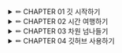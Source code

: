 <details>

<summary> ✏ CHAPTER 01 깃 시작하기 </summary>
<div markdown="1">

## CHAPTER 01 깃 시작하기
#### Git
- 프로그램 버전 관리를 위한 툴 = 프로젝트 시간과 차원을 관리하는 
#### Git Bash
- 깃 관련 명령어를 CLI 환경에서 사용할 수 있게 해주는 터미널 프로그램

#### 설치 확인 & 줄바꿈 오류 방지 하기 위한 설정
<img width="231" alt="image" src="https://github.com/Yang-soeun/sysoneGitStudy/assets/87464750/1a735afd-51a7-4e67-b743-42f00d110b08">

#### CLI에서 프로젝트 파일 생성하
<img width="470" alt="image" src="https://github.com/Yang-soeun/sysoneGitStudy/assets/87464750/bfcb0e45-b462-4f06-be2d-f16801e765a1">

#### 깃에게 맡기지 않을 것들
1. 자동으로 생성되거나 다운로드 되는 파일 - 굳이 프로젝트 관리 대상에 포함될 필요가 없는 파일
2. 보안상 민감한 정보 - 포함하지 말아야 할 파일
- 프로젝트에 포함할 필요가 없는 파일이나 폴더를 설정하여 깃에 저장하지 않으려면 .gitignore라는 파일에 해당 정보를 포함하면 된다.

#### .gitignore 파일 생성하기
<img width="458" alt="image" src="https://github.com/Yang-soeun/sysoneGitStudy/assets/87464750/c22067d2-c443-4855-b573-eb9ce755a56a">

##### .gitignore 자주 사용하는 형식
> file.c # 해당 파일 무시

> /file.c # 해당 파일이 있는 최상위 폴더의 파일만 무시

> *.c # 모든 .c확장자 파일 무시

> !not_ignore_this.c # 무시하지 않을 파일 예외로 지정

> logs # 확장자 없는 경우 logs라는 폴더와 하위 폴더 그리고 파일까지 무시

> logs # /는 폴더임을 명시

<br>


</details>

<details>

<summary> ✏ CHAPTER 02 시간 여행하기 </summary>
<div markdown="1">
  
## CHAPTER 02 시간 여행하기
- commit : 현재 작업한 파일 상태를 저장하는 것
- git add: 프로젝트에서 일어난 변화를 버전에 담을 때 사용
  
<img width="389" alt="image" src="https://github.com/Yang-soeun/sysoneGitStudy/assets/87464750/504ce4f0-324b-446c-9453-383b8109d5f3">

- git add . : 온점은 현재 폴더 안의 모든 파일
<img width="574" alt="image" src="https://github.com/Yang-soeun/sysoneGitStudy/assets/87464750/9c0e8a57-b5a5-4f02-bd8d-5aafd47d334d">

#### 버전 커밋하기
<img width="582" alt="image" src="https://github.com/Yang-soeun/sysoneGitStudy/assets/87464750/e7f0c57d-0ee8-42e9-87cc-2bd6287f2ae4">

- git log : 버전 히스토리 확인하기
- git commit -m "(커밋 메세지)" -> 커밋 메세지가 한줄일 때
- git commit -m "(커밋 메세지)" -m "(커밋 메세지2)"
- git diff: 변경 사항을 구체적으로 보여주는 명령

#### 변경 사항 만들고 커밋하기
<img width="521" alt="image" src="https://github.com/Yang-soeun/sysoneGitStudy/assets/87464750/9274f09d-64ae-498e-80f1-d073a1a41fde">

- git commit -am "(커밋 메세지)" : git add 와 git commit을 한번에 하는 명령
  
##### 소스트리에서 내역 확인
<img width="673" alt="image" src="https://github.com/Yang-soeun/sysoneGitStudy/assets/87464750/3d9b95b3-beae-44eb-a823-07d4693dbe96">

#### 리셋과 리버트
- 프로젝트를 되돌리는 방법
- 리셋: 이전 상태로 돌아가거나 특정 커밋을 삭제할 때 사용
- 리버트: 이전 상태로 돌아가면서 새로운 커밋을 생성하여 삭제된 내용을 되돌리는데 사용
  - 작업 내역을 되돌린 내역까지 기록으로 남길 필요가 있을 때 사용
 
#### 리셋으로 과거 내역 되돌리기
- git log에서 되돌리고 싶은 곳 해시값을 복사하기
- git reset --hard 명령과 복사한 해시값으로 리셋
<img width="513" alt="image" src="https://github.com/Yang-soeun/sysoneGitStudy/assets/87464750/b838afdc-aff9-424f-8d32-2ef0c7537e4f">

#### 리버트로 과거 내역 되돌리기
- 리버트를 하려면 취소할 커밋의 해시값을 찾아야 한다.
- git revert 취소할 커밋의 해시 
<img width="464" alt="image" src="https://github.com/Yang-soeun/sysoneGitStudy/assets/87464750/b7f30c3e-88e3-4b5c-b0b5-d3b0b332870c">

#### 서로 충돌하는 작업 내역 리버트하기
- git rm : 문제가 도니느 파일 삭제
- git revert --continue : 충돌로 인해 중단되어 있는 revert 작업을 재개한다는 의미

#### 커밋하지 않고 리버트하기
- git revert --no-commit (되돌릴 커밋 해시값)
- git reset --hard: 원래 상태로 돌아감
</details>  

<details>

<summary> ✏ CHAPTER 03 차원 넘나들기 </summary>
<div markdown="1">

## CHAPTER 03 차원 넘나들기

#### 여러 브랜치 만들어 보기
<브랜치를 나눌 필요가 있는 경우>
- 하나의 프로젝트를 여러 형태로 사용해야 될 때
- 현업에서 여러 개발자가 역할을 분담해 프로그래밍 할 때
  - 특정한 기능을 추가하는 브랜치
  - 오류를 개선하는 브랜치
  - 긴급한 수정 사항을 다루는 브랜치

#### 브랜치 생성, 이동, 삭제
> git branch 새 브랜치 이름: 브랜치 추가 명령어

> git branch: 현재 가지고 있는 브랜치 목록 확인

> git switch: 브랜치 이동

<img width="590" alt="image" src="https://github.com/Yang-soeun/sysoneGitStudy/assets/87464750/122a4d4a-6d01-4262-ab1a-8f90279b8cce">

> git switch -c 새 브랜치 이름: 브랜치 생성하고 동시에 이동하기

#### 브랜치 이름 바꾸기/삭제하기
> git branch -m (기본 브랜치) (새 브랜치 이름) : 이름 바꾸기

> git branch -d (삭제할 브랜치 이름)

<img width="631" alt="image" src="https://github.com/Yang-soeun/sysoneGitStudy/assets/87464750/02471f19-f8f4-4e2b-8f84-1ba784cdde04">

#### 각각의 브랜치에서 서로 다른 작업 해보기

<img width="753" alt="image" src="https://github.com/Yang-soeun/sysoneGitStudy/assets/87464750/dffbf292-c67b-4070-9751-84ef41672254">

##### 터미널 창에서 브랜치 작업 내역을 시각적으로 보는 방법

>  git log --all --decorate --oneline --graph

<img width="614" alt="image" src="https://github.com/Yang-soeun/sysoneGitStudy/assets/87464750/bd422282-00ae-4122-8162-597b7a79f3d0">

#### 브랜치를 합치는 두가지 방법
1. 머지(merge)
    - 병합, 말 그대로 두 가지를 이어 붙이는 방법
2. 리베이스(rebase)
    - 브랜치를 다른 브랜티에 옮겨 붙이는 방법

둘의 차이점은?
1. 작업 내역이 다르게 처리된다.
   - 리베이스 방식을 사용하면 작업 내역이 깔끔하게 한줄로 정리되지만 머지는 브랜치의 흔적을 남긴다.
2. 코드 충돌 여부
   - 이미 팀원들 간에 공유된 커밋에 대해서는 리베이스를 사용하지 않는 것이 좋다.
브랜치의 사용 내역을 남겨 둘 필요가 있다면 머지를 쓰는 것이 좋고, 작업 내역을 깔끔하게 만드는게 중요하다면 리베이스가 더 적절한 선택

#### 머지로 브랜치 병합하기

> git merge 머지할 대상 브랜치 이름: 머지 명령

<img width="644" alt="image" src="https://github.com/Yang-soeun/sysoneGitStudy/assets/87464750/544447bf-d1d5-4a08-af09-e5664f5b9cfb">

#### 리베이스로 브랜치 병합하기

> git reabase 대상 브랜치 이름: 리베이스 명령어

<img width="571" alt="image" src="https://github.com/Yang-soeun/sysoneGitStudy/assets/87464750/6f06d351-4769-4f1a-886b-12314814af3d">

#### 브랜치 간 충돌 해결하기
> git merge --abort : 머지 중단하기

> git rebase --continue

<img width="736" alt="image" src="https://github.com/Yang-soeun/sysoneGitStudy/assets/87464750/bea4dccd-df97-427c-98e5-3531df11ddfe">

</details>  

<details>
<summary> ✏ CHAPTER 04 깃허브 사용하기 </summary>
<div markdown="1">

#### 깃허브란?
깃으로 관리하는 프로젝트를 저장할 수 있는 온라인 공간.

```
git remote add origin https://github - 1
git branch -M main -2
git push -u origin main -3
```

- 명령어에 대해 알아보자
1. gir remote
> git remote : 원격 저장소를 추가, origin은 원격 저장소 이름
> 원격 저장소 origin 이름은 사용자가 원하는 대로 바꿀 수 있다.

2. git branch
- 프로젝트의 기본 브랜치 이름을 main으로 변경

3. git push

- 현재 브랜치가 원격 저장소의 어떤 브랜치와 연동될지 결정
  
- 푸시: 내 컴퓨터에 있는 커밋 내역 중에서 아직 원격 저장소에 없는 커밋을 업로드 한다.

#### 깃허브에서 프로젝트 다운로드 하기
> git clone (원격 저장소 주소)

#### 푸시와 풀

푸시: 로컬 저장소에서 작업한 내용을 원격 저장소로 전송하는 것

풀: 원격 저장소에서 변경한 내용을 로컬 저장소로 가져오는 것

#### 풀할 것이 있는데 푸시한다면?
1. 머지 방식으로 병합하는 방법
2. 리베이스를 사용하는 방법

#### 로컬의 작업 내역을 강제로 푸시하기
- 원격 저장소에 올라가 있는 작업 내역이 뭔가 잘못되어 로컬 컴퓨터의 작업 내역을 기준으로 강제로 맞춰야 하는 경우
- 로컬 컴퓨터의 작업 내역을 원격 저장소에 강제로 푸시하면 원격 저장소에 있는 다른 커밋들은 사라지기 때문에 협업할 때 이 기능은 반드시 합의하고 써야한다.

> git push --force

#### 원격 저장소의 브랜치 다루기
원격 저장소에 푸시하기
그냥 git push 명령을 실행하면 푸시가 되지 않는다.

> git push --set-upstream origin 원격 저장소의 대상 브랜치 명시
> --set-upstream은 -u로 축약 가능

> git branch --all : 로컬 컴퓨터와 원격 저장소의 브랜치를 모두 확인하는 명령어

#### 원격 저장소의 브랜치 로컬에서 풀하기

> git fetch: 로컬에 원격 저장소의 변화를 업데이트

#### 원격 저장소의 브랜치 삭제하기
> git branch -d (브랜치 이름) : 로컬에서 브랜치 삭제

> git push (원격 저장소 이름) --delete (원격 저장소의 브랜치 이름) : 원격의 브랜치 삭제


